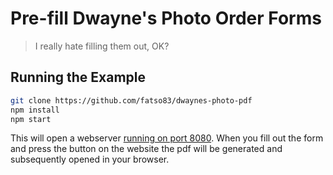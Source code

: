 # Pre-fill Dwayne's Photo Order Forms
> I really hate filling them out, OK?

## Running the Example
```bash
git clone https://github.com/fatso83/dwaynes-photo-pdf
npm install
npm start
```

This will open a webserver [running on port 8080](http://localhost:8080). 
When you fill out the form and press the button on the website the pdf will be generated and
subsequently opened in your browser.

